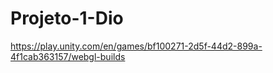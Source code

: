 # Projeto-1-Dio
 
https://play.unity.com/en/games/bf100271-2d5f-44d2-899a-4f1cab363157/webgl-builds

